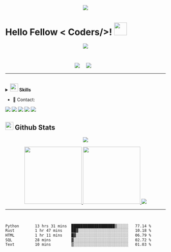 <p align="center">
  <img src="https://capsule-render.vercel.app/api?type=waving&color=gradient&height=90"/>
</p>

<h1> Hello Fellow < Coders/>! <img src = "https://raw.githubusercontent.com/MartinHeinz/MartinHeinz/master/wave.gif" width = 40> </h1>

<p align='center'>
<img src="https://readme-typing-svg.herokuapp.com?color=%2336BCF7&size=25&center=true&vCenter=true&width=433&height=75&lines=I'm+Felipe+Adeildo;Computer+Science+Student;@sr-pato">
</p>

<br>

<p align='center'>
<img src="https://komarev.com/ghpvc/?username=sr-pato">&nbsp;&nbsp;&nbsp;&nbsp;
<img src="https://img.shields.io/github/followers/sr-pato?style=social">&nbsp;&nbsp;&nbsp;&nbsp;
</p>


<hr>
<br>

<details>
<summary>
  <img src="https://media2.giphy.com/media/QssGEmpkyEOhBCb7e1/giphy.gif?cid=ecf05e47a0n3gi1bfqntqmob8g9aid1oyj2wr3ds3mg700bl&rid=giphy.gif" width="25">
  <b>Skills</b>
</summary>

- 🤖 Artificial Intelligence

![PyTorch](https://img.shields.io/badge/PyTorch-EE4C2C?style=for-the-badge&logo=pytorch&logoColor=white)
![TensorFlow](https://img.shields.io/badge/TensorFlow-FF6F00?style=for-the-badge&logo=tensorflow&logoColor=white)
![ScikitLearn](https://img.shields.io/badge/scikit_learn-F7931E?style=for-the-badge&logo=scikit-learn&logoColor=white)

- 📋 Languages

![Python](https://img.shields.io/badge/Python-FFD43B?style=for-the-badge&logo=python&logoColor=blue)
![C](https://img.shields.io/badge/C-00599C?style=for-the-badge&logo=c&logoColor=white)
![javascript](https://img.shields.io/badge/javascript%20-%23323330.svg?&style=for-the-badge&logo=javascript&logoColor=%23F7DF1E)
![SQL](https://custom-icon-badges.herokuapp.com/badge/SQL-025E8C.svg?logo=database&logoColor=white)
<br> ---- cof cof ---- <br>
![Latex](https://img.shields.io/badge/LaTeX-47A141?style=for-the-badge&logo=LaTeX&logoColor=white)
![JSON](https://img.shields.io/badge/json-5E5C5C?style=for-the-badge&logo=json&logoColor=white)
![HTML5](https://img.shields.io/badge/html5-%23E34F26.svg?style=for-the-badge&logo=html5&logoColor=white)
![Markdown](https://img.shields.io/badge/markdown-%23000000.svg?style=for-the-badge&logo=markdown&logoColor=white)

- 💾 Databases:

![MySQL](https://img.shields.io/badge/MySQL-00000F?style=for-the-badge&logo=mysql&logoColor=white)
![Elasticsearch](https://img.shields.io/badge/Elastic_Search-005571?style=for-the-badge&logo=elasticsearch&logoColor=white)
![Sqlite3](https://img.shields.io/badge/SQLite-07405E?style=for-the-badge&logo=sqlite&logoColor=white)


- 🚀 Frameworks & Library

![D3js](https://img.shields.io/badge/d3.js-F9A03C?style=for-the-badge&logo=d3.js&logoColor=white)
![Docker](https://img.shields.io/badge/Docker-2CA5E0?style=for-the-badge&logo=docker&logoColor=white)
![Django](https://img.shields.io/badge/Django-092E20?style=for-the-badge&logo=django&logoColor=green)
![Flask](https://img.shields.io/badge/Flask-000000?style=for-the-badge&logo=flask&logoColor=white)
![Jupyter](https://img.shields.io/badge/Jupyter-F37626.svg?&style=for-the-badge&logo=Jupyter&logoColor=white)
![Markdown](https://img.shields.io/badge/Markdown-000000?style=for-the-badge&logo=markdown&logoColor=white)
![Selenium](https://img.shields.io/badge/Selenium-43B02A?style=for-the-badge&logo=Selenium&logoColor=white)
![Numpy](https://img.shields.io/badge/Numpy-777BB4?style=for-the-badge&logo=numpy&logoColor=white)
![Pandas](https://img.shields.io/badge/Pandas-2C2D72?style=for-the-badge&logo=pandas&logoColor=white)
![Plotly](https://img.shields.io/badge/Plotly-239120?style=for-the-badge&logo=plotly&logoColor=white)


- 🎛️ Application and Tools:

![VSCode](https://img.shields.io/badge/VSCode-0078D4?style=for-the-badge&logo=visual%20studio%20code&logoColor=white)
![Colab](https://img.shields.io/badge/Colab-F9AB00?style=for-the-badge&logo=googlecolab&color=525252)
![SublimeText](https://img.shields.io/badge/sublime_text-%23575757.svg?&style=for-the-badge&logo=sublime-text&logoColor=important)
![Git](https://img.shields.io/badge/git-%23F05033.svg?style=for-the-badge&logo=git&logoColor=white)
![GitHub](https://img.shields.io/badge/github-%23121011.svg?style=for-the-badge&logo=github&logoColor=white)
![GNU Bash](https://img.shields.io/badge/GNU%20Bash-4EAA25?style=for-the-badge&logo=GNU%20Bash&logoColor=white)
![DuckDuckGo](https://img.shields.io/badge/DuckDuckGo-DE5833?style=for-the-badge&logo=DuckDuckGo&logoColor=white)
![DELL Laptop](https://img.shields.io/badge/dell%20laptop-007DB8?style=for-the-badge&logo=dell&logoColor=white)
![YT Music](https://img.shields.io/badge/YouTube_Music-FF0000?style=for-the-badge&logo=youtube-music&logoColor=white) -> Inspiration

- OS

![Linux](https://img.shields.io/badge/Linux-FCC624?style=for-the-badge&logo=linux&logoColor=black)
![Android](https://img.shields.io/badge/Android-3DDC84?style=for-the-badge&logo=android&logoColor=white)
![Ubuntu](https://img.shields.io/badge/Ubuntu-E95420?style=for-the-badge&logo=ubuntu&logoColor=white)
![Zorin](https://img.shields.io/badge/Zorin%20OS-0CC1F3?style=for-the-badge&logo=zorin&logoColor=white)
![Windows](https://img.shields.io/badge/Windows-0078D6?style=for-the-badge&logo=windows&logoColor=white)

</details>


- 📱 Contact:

<a href="https://linkedin.com/in/felipe.adeildo"><img src="https://img.shields.io/badge/LinkedIn-0077B5?style=for-the-badge&logo=linkedin&logoColor=white"></a>
<a href="mailto:oie.eu.sou.um@gmail.com"><img src="https://img.shields.io/badge/Gmail-D14836?style=for-the-badge&logo=gmail&logoColor=white"></a>
<a href="mailto:felipe.adeildo@proton.me"><img src="https://img.shields.io/badge/ProtonMail-8B89CC?style=for-the-badge&logo=protonmail&logoColor=white"></a>
<a href="https://api.whatsapp.com/send?phone=558294011841"><img src="https://img.shields.io/badge/WhatsApp-25D366?style=for-the-badge&logo=whatsapp&logoColor=white"></a>
<a href="https://github.com/felipe.adeildo"><img src="https://img.shields.io/badge/GitHub-100000?style=for-the-badge&logo=github&logoColor=white"></a>


## <img src="https://media.giphy.com/media/iY8CRBdQXODJSCERIr/giphy.gif" width="25"> <b>Github Stats</b>

<div align="center">
  <p align='center'><img src="https://github-readme-streak-stats.herokuapp.com?user=sr-pato&theme=synthwave&hide_border=true&date_format=M%20j%5B%2C%20Y%5D"></p>
  <a href="https://github.com/sr-pato">
    <img height="180em" src="https://github-readme-stats.vercel.app/api?username=sr-pato&show_icons=true&theme=synthwave&include_all_commits=true&count_private=true"/>
    <img height="180em" src="https://github-readme-stats.vercel.app/api/top-langs/?username=sr-pato&layout=compact&langs_count=7&theme=synthwave"/>
    <img src="https://github-profile-trophy.vercel.app/?username=sr-pato&theme=onedark">
</div>

<hr><br>
  

<!--START_SECTION:waka-->

```txt
Python       13 hrs 31 mins  ███████████████████▒░░░░░   77.14 %
Rust         1 hr 47 mins    ██▓░░░░░░░░░░░░░░░░░░░░░░   10.18 %
HTML         1 hr 11 mins    █▓░░░░░░░░░░░░░░░░░░░░░░░   06.79 %
SQL          28 mins         ▓░░░░░░░░░░░░░░░░░░░░░░░░   02.72 %
Text         10 mins         ▒░░░░░░░░░░░░░░░░░░░░░░░░   01.03 %
```

<!--END_SECTION:waka-->
